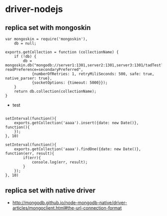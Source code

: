 # driver-nodejs


## replica set with mongoskin

```
var mongoskin = require('mongoskin'),
	db = null;

exports.getCollection = function (collectionName) {
	if (!db) {
		db = mongoskin.db("mongodb://server1:1301,server2:1301,server3:1301/tadTest?readPreference=secondaryPreferred",
			{numberOfRetries: 1, retryMiliSeconds: 500, safe: true, native_parser: true},
			{socketOptions: {timeout: 5000}});
	}
	return db.collection(collectionName);
}

```


* test

```

setInterval(function(){
	exports.getCollection('aaaa').insert({date: new Date()}, function(){
	});
}, 10)

setInterval(function(){
	exports.getCollection('aaaa').findOne({date: new Date()}, function(err, result){
		if(err){
			console.log(err, result);
		}
	});
}, 10)

```


## replica set with native driver

* <http://mongodb.github.io/node-mongodb-native/driver-articles/mongoclient.html#the-url-connection-format>